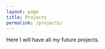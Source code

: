 ```yaml
---
layout: page
title: Projects
permalink: /projects/
---
```


Here I will have all my future projects.